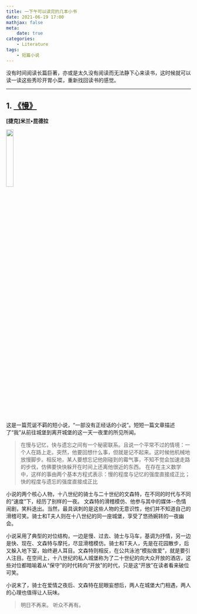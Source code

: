 ```yaml
---
title: 一下午可以读完的几本小书
date: 2021-06-19 17:00
mathjax: false
meta:
    date: true
categories: 
    - Literature
tags:
    - 短篇小说
---
```


没有时间阅读长篇巨著，亦或是太久没有阅读而无法静下心来读书，这时候就可以读一读这些秀珍开胃小菜，重新找回读书的感觉。

---

<!-- more -->

## 1. [《慢》](https://book.douban.com/subject/5917968/)
**[捷克]米兰•昆德拉**

<img src="s6273379.jpg" width="20%" height="20%">

这是一篇荒诞不羁的短小说，“一部没有正经话的小说”。短短一篇文章描述了“我”从前往城堡到离开城堡的这一天一夜里的所见所闻。

> 在慢与记忆，快与遗忘之间有一个秘密联系。且说一个平常不过的情境：一个人在路上走。突然，他要回想什么事，但就是记不起来。这时候他机械地放慢脚步。相反地，某人要想忘记他刚碰到的霉气事，不知不觉会加速走路的步伐，仿佛要快快躲开在时间上还离他很近的东西。
>在存在主义数学中，这样的事由两个基本方程式表示：慢的程度与记忆的强度直接成正比；快的程度与遗忘的强度直接成正比

小说的两个核心人物，十八世纪的骑士与二十世纪的文森特，在不同的时代与不同的“速度”下，经历了别样的一夜。
文森特的滑稽模仿、他参与其中的媒体--色情闹剧，笑料迭出。当然，最具讽刺的是这些人物的无意识性，他们并不知道自己的滑稽可笑。骑士和T夫人则在十八世纪的同一座城堡，享受了悠扬婉转的一夜幽会。

小说采用了典型的对位结构，一边是慢、过去、骑士与马车，基调为抒情，另一边是快、现在、文森特与摩托，尽显滑稽模仿。骑士和T夫人，先是在花园散步，后又躲入地下室，始终避人耳目。文森特则相反，在公共泳池“模拟做爱”，就是要引人注目。在空间上，十八世纪的私人城堡称为了二十世纪的向大众开放的酒店，这些对位都暗喻着从“保守”的时代转向“开放”的时代，只是这“开放”在读者看来破位可笑。

小说末了，骑士在爱情之夜后、文森特在屁眼妄想后，两人在城堡大门相遇，两人的心理也值得让人玩味。

> 明日不再来。
> 听众不再有。



